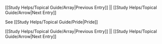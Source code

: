 [[Study Helps/Topical Guide/Array|Previous Entry]]  ||  [[Study Helps/Topical Guide/Arrow|Next Entry]]

 See [[Study Helps/Topical Guide/Pride|Pride]]

[[Study Helps/Topical Guide/Array|Previous Entry]]  ||  [[Study Helps/Topical Guide/Arrow|Next Entry]]